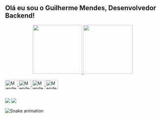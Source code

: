 ##           Olá eu sou o Guilherme Mendes, Desenvolvedor Backend!
<div align="center">
  <a href="https://github.com/Mendeszx">
  <img height="160em" src="https://github-readme-stats.vercel.app/api?username=Mendeszx&show_icons=true&theme=discord_old_blurple&include_all_commits=true&count_private=true"/>
  <img height="160em" src="https://github-readme-stats.vercel.app/api/top-langs/?username=Mendeszx&layout=compact&langs_count=7&theme=discord_old_blurple"/>
</div>
<div style="display: inline_block"><br>
  <img align="center" alt="Mendes-java" height="30" width="40" src="https://cdn.jsdelivr.net/gh/devicons/devicon/icons/java/java-original.svg">
  <img align="center" alt="Mendes-java" height="30" width="40" src="https://cdn.jsdelivr.net/gh/devicons/devicon/icons/kotlin/kotlin-original.svg">
  <img align="center" alt="Mendes-java" height="30" width="40" src="https://cdn.jsdelivr.net/gh/devicons/devicon/icons/spring/spring-original.svg">
  <img align="center" alt="Mendes-java" height="30" width="40" src="https://cdn.jsdelivr.net/gh/devicons/devicon/icons/amazonwebservices/amazonwebservices-original.svg">
  
</div>
  
  ##
 
<div> 
  <a href = "mailto:guilherme_mendes2018@outlook.com"><img src="https://img.shields.io/badge/-Gmail-%23333?style=for-the-badge&logo=gmail&logoColor=white" target="_blank"></a>
  <a href="https://www.linkedin.com/in/guilherme-mendes-cunha/" target="_blank"><img src="https://img.shields.io/badge/-LinkedIn-%230077B5?style=for-the-badge&logo=linkedin&logoColor=white" target="_blank"></a> 
 
  ![Snake animation](https://github.com/Mendeszx/Mendeszx/blob/output/github-contribution-grid-snake.svg)
 
</div>
